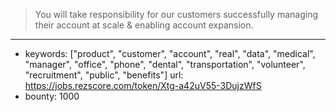 >You will take responsibility for our customers successfully managing their account at scale & enabling account expansion.
------
- keywords: ["product", "customer", "account", "real", "data", "medical", "manager", "office", "phone", "dental", "transportation", "volunteer", "recruitment", "public", "benefits"]
url: https://jobs.rezscore.com/token/Xtg-a42uV55-3DujzWfS
- bounty: 1000
